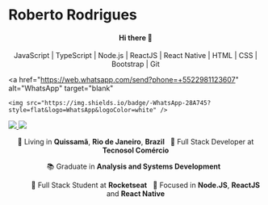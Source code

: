 # Roberto Rodrigues
<h4 align="center">
  Hi there 👋
</h4>

<p align="center">
  JavaScript | TypeScript | Node.js | ReactJS | React Native | HTML | CSS | Bootstrap | Git
</p>
<p align="center">
  
  <a
    href="https://web.whatsapp.com/send?phone=+5522981123607" 
    alt="WhatsApp"
    target="blank"
  >
    <img src="https://img.shields.io/badge/-WhatsApp-28A745?style=flat&logo=WhatsApp&logoColor=white" />
  </a>
  <a
    href="https://www.linkedin.com/in/robertorodriguesazevedo" 
    alt="LinkedIn"
    target="blank"
  >
    <img src="https://img.shields.io/badge/-LinkedIn-28A745?style=flat&logo=Linkedin&logoColor=white" />
  </a>
  <a
    href="https://github.com/robertoarodrigues"
    alt="GitHub"
    target="blank"
  >
    <img src="https://img.shields.io/badge/-GitHub-28A745?style=flat&logo=Github&logoColor=white" />
  </a>
</p>
  </a>
  
<p align="center">
  📌 Living in <b>Quissamã</b>, <b>Rio de Janeiro</b>, <b>Brazil</b> &nbsp; 💼 Full Stack Developer at <b>Tecnosol Comércio</b>
</p>
<p align="center">
  📚 Graduate in <b>Analysis and Systems Development</b> &nbsp;
</p>

<p align="center">
  &nbsp; &nbsp; &nbsp; &nbsp; &nbsp; 🚀 Full Stack Student at <b>Rocketseat</b> &nbsp; 🎯 Focused in <b>Node.JS</b>, <b>ReactJS</b> and <b>React Native</b>
</p>
